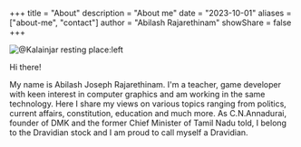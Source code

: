 +++
title = "About"
description = "About me"
date = "2023-10-01"
aliases = ["about-me", "contact"]
author = "Abilash Rajarethinam"
showShare = false
+++

![@Kalainjar resting place:left](../images/AbilashFit.jpg)

Hi there!

My name is Abilash Joseph Rajarethinam. 
I'm a teacher, game developer with keen interest in computer graphics and am working in the same technology.
Here I share my views on various topics ranging from politics, current affairs, constitution, education and much more. 
As C.N.Annadurai, founder of DMK and the former Chief Minister of Tamil Nadu told, I belong to the Dravidian stock and I am proud to call myself a Dravidian.

